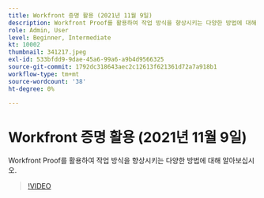 ```yaml
---
title: Workfront 증명 활용 (2021년 11월 9일)
description: Workfront Proof를 활용하여 작업 방식을 향상시키는 다양한 방법에 대해 알아보십시오.
role: Admin, User
level: Beginner, Intermediate
kt: 10002
thumbnail: 341217.jpeg
exl-id: 533bfdd9-9dae-45a6-99a6-a9b4d9566325
source-git-commit: 1792dc318643aec2c12613f621361d72a7a918b1
workflow-type: tm+mt
source-wordcount: '38'
ht-degree: 0%

---
```


# Workfront 증명 활용 (2021년 11월 9일)

Workfront Proof를 활용하여 작업 방식을 향상시키는 다양한 방법에 대해 알아보십시오.

>[!VIDEO](https://video.tv.adobe.com/v/341217/?quality=12&learn=on)
